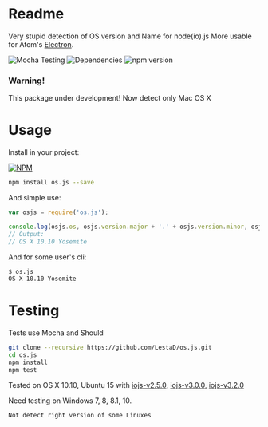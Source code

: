 # Readme
Very stupid detection of OS version and Name for node(io).js
More usable for Atom's [Electron](electron.atom.io).

![Mocha Testing](https://img.shields.io/badge/build-passing-brightgreen.svg)
![Dependencies](https://david-dm.org/lestad/os.js.svg)
![npm version](https://badge.fury.io/js/os.js.svg)

### Warning!
This package under development!
Now detect only Mac OS X

# Usage
Install in your project:

[![NPM](https://nodei.co/npm/os.js.png?compact=true)](https://nodei.co/npm/os.js/)

```bash
npm install os.js --save
```

And simple use:

```javascript
var osjs = require('os.js');

console.log(osjs.os, osjs.version.major + '.' + osjs.version.minor, osjs.version.codename);
// Output: 
// OS X 10.10 Yosemite
```

And for some user's cli:

```bash
$ os.js
OS X 10.10 Yosemite
```

# Testing
Tests use Mocha and Should

```bash
git clone --recursive https://github.com/LestaD/os.js.git
cd os.js
npm install
npm test
```

Tested on OS X 10.10, Ubuntu 15 with [iojs-v2.5.0](https://iojs.org/dist/v2.5.0/), [iojs-v3.0.0](https://iojs.org/dist/v3.0.0/), [iojs-v3.2.0](https://iojs.org/dist/v3.2.0/)

Need testing on Windows 7, 8, 8.1, 10.

    Not detect right version of some Linuxes
